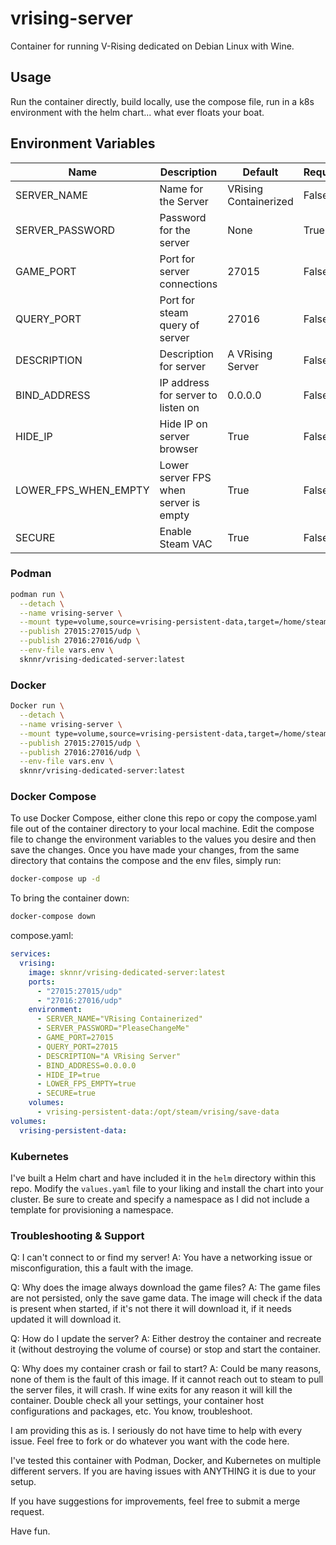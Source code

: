 # vrising-server
Container for running V-Rising dedicated on Debian Linux with Wine.

## Usage

Run the container directly, build locally, use the compose file, run in a k8s environment with the helm chart... what ever floats your boat.

## Environment Variables

| Name | Description | Default | Required |
| ---- | ----------- | ------- | -------- |
| SERVER_NAME | Name for the Server | VRising Containerized | False |
| SERVER_PASSWORD | Password for the server | None | True |
| GAME_PORT | Port for server connections | 27015 | False |
| QUERY_PORT | Port for steam query of server | 27016 | False |
| DESCRIPTION | Description for server | A VRising Server | False |
| BIND_ADDRESS | IP address for server to listen on | 0.0.0.0 | False |
| HIDE_IP | Hide IP on server browser | True | False |
| LOWER_FPS_WHEN_EMPTY | Lower server FPS when server is empty | True | False |
| SECURE | Enable Steam VAC | True | False |

### Podman

```bash
podman run \
  --detach \
  --name vrising-server \
  --mount type=volume,source=vrising-persistent-data,target=/home/steam/vrising/save-data \
  --publish 27015:27015/udp \
  --publish 27016:27016/udp \
  --env-file vars.env \
  sknnr/vrising-dedicated-server:latest
```

### Docker

```bash
Docker run \
  --detach \
  --name vrising-server \
  --mount type=volume,source=vrising-persistent-data,target=/home/steam/vrising/save-data \
  --publish 27015:27015/udp \
  --publish 27016:27016/udp \
  --env-file vars.env \
  sknnr/vrising-dedicated-server:latest
```

### Docker Compose

To use Docker Compose, either clone this repo or copy the compose.yaml file out of the container directory to your local machine. Edit the compose file to change the environment variables to the values you desire and then save the changes. Once you have made your changes, from the same directory that contains the compose and the env files, simply run:

```bash 
docker-compose up -d
```

To bring the container down:

```bash
docker-compose down
```

compose.yaml:

```yaml
services:
  vrising:
    image: sknnr/vrising-dedicated-server:latest
    ports:
      - "27015:27015/udp"
      - "27016:27016/udp"
    environment:
      - SERVER_NAME="VRising Containerized"
      - SERVER_PASSWORD="PleaseChangeMe"
      - GAME_PORT=27015
      - QUERY_PORT=27015
      - DESCRIPTION="A VRising Server"
      - BIND_ADDRESS=0.0.0.0
      - HIDE_IP=true
      - LOWER_FPS_EMPTY=true
      - SECURE=true
    volumes:
      - vrising-persistent-data:/opt/steam/vrising/save-data
volumes:
  vrising-persistent-data:
```

### Kubernetes

I've built a Helm chart and have included it in the `helm` directory within this repo. Modify the `values.yaml` file to your liking and install the chart into your cluster. Be sure to create and specify a namespace as I did not include a template for provisioning a namespace.

### Troubleshooting & Support

Q: I can't connect to or find my server!
A: You have a networking issue or misconfiguration, this a fault with the image.

Q: Why does the image always download the game files?
A: The game files are not persisted, only the save game data. The image will check if the data is present when started, if it's not there it will download it, if it needs updated it will download it.

Q: How do I update the server?
A: Either destroy the container and recreate it (without destroying the volume of course) or stop and start the container.

Q: Why does my container crash or fail to start?
A: Could be many reasons, none of them is the fault of this image. If it cannot reach out to steam to pull the server files, it will crash. If wine exits for any reason it will kill the container. Double check all your settings, your container host configurations and packages, etc. You know, troubleshoot.

I am providing this as is. I seriously do not have time to help with every issue. Feel free to fork or do whatever you want with the code here.

I've tested this container with Podman, Docker, and Kubernetes on multiple different servers. If you are having issues with ANYTHING it is due to your setup.

If you have suggestions for improvements, feel free to submit a merge request.

Have fun.

